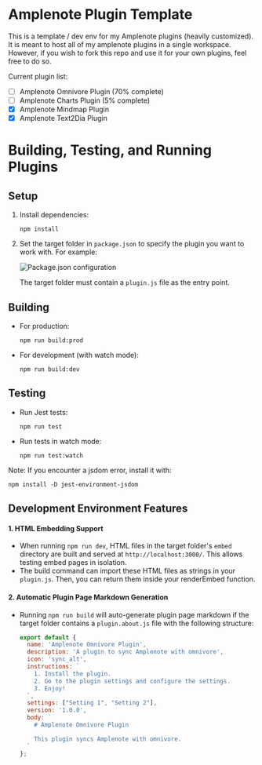 # Amplenote Plugin Template

This is a template / dev env for my Amplenote plugins (heavily customized). It is meant to host all of my amplenote plugins in a single workspace. However, if you wish to fork this repo and use it for your own plugins, feel free to do so.

Current plugin list:
- [ ] Amplenote Omnivore Plugin (70% complete)
- [ ] Amplenote Charts Plugin (5% complete)
- [x] Amplenote Mindmap Plugin
- [x] Amplenote Text2Dia Plugin

# Building, Testing, and Running Plugins

## Setup
1. Install dependencies:
   ```
   npm install
   ```
2. Set the target folder in `package.json` to specify the plugin you want to work with. For example:

   ![Package.json configuration](https://github.com/debanjandhar12/my-amplenote-plugins-v2/assets/49021233/2f123d9b-d195-4dfd-9a00-f62bccf715b5)

   The target folder must contain a `plugin.js` file as the entry point.

## Building
- For production:
  ```
  npm run build:prod
  ```
- For development (with watch mode):
  ```
  npm run build:dev
  ```

## Testing
- Run Jest tests:
  ```
  npm run test
  ```
- Run tests in watch mode:
  ```
  npm run test:watch
  ```

Note: If you encounter a jsdom error, install it with:
```
npm install -D jest-environment-jsdom
```

## Development Environment Features

#### 1. HTML Embedding Support
- When running `npm run dev`, HTML files in the target folder's `embed` directory are built and served at `http://localhost:3000/`. This allows testing embed pages in isolation.
- The build command can import these HTML files as strings in your `plugin.js`. Then, you can return them inside your renderEmbed function.

#### 2. Automatic Plugin Page Markdown Generation
- Running `npm run build` will auto-generate plugin page markdown if the target folder contains a `plugin.about.js` file with the following structure:
  ```javascript
  export default {
    name: 'Amplenote Omnivore Plugin',
    description: 'A plugin to sync Amplenote with omnivore',
    icon: 'sync_alt',
    instructions: `
      1. Install the plugin.
      2. Go to the plugin settings and configure the settings.
      3. Enjoy!
    `,
    settings: ["Setting 1", "Setting 2"],
    version: '1.0.0',
    body: `
      # Amplenote Omnivore Plugin

      This plugin syncs Amplenote with omnivore.
    `
  };
  ```